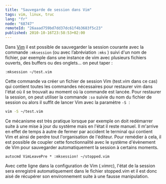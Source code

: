 ```yaml
---
title: "Sauvegarde de session dans Vim"
tags: vim, linux, truc
lang: "fr"
node: "68747"
remoteId: "26aaad759bd7dd37dc61f4b3683f5c23"
published: 2010-10-16T23:58:53+02:00
---
```


Dans [Vim](/tag/vim) il est possible de sauvegarder la session courante avec la commande <code>:mksession</code>
 (ou avec&nbsp;l’abréviation&nbsp;<code>:mks</code>
) suivi d'un nom de fichier, par exemple dans une instance de vim avec plusieurs fichiers ouverts, des buffers ou des onglets… on peut taper :

``` 
:mksession ~/test.vim
```


Cette commande va créer un fichier de session Vim (test.vim dans ce cas) qui contient toutes les commandes nécessaires pour restaurer vim dans l'état où il se trouvait au moment où la commande est lancée. Pour restaurer la session, on peut utiliser la commande <code>:so</code>
 suivie du nom du fichier de session ou alors il suffit de lancer Vim avec la paramètre <code>-S</code>
 :

``` bash
vim -S ~/test.vim
```


Ce mécanisme est très pratique lorsque par exemple on doit redémarrer suite à une mise à jour du système mais en l'état il reste manuel. Il m'arrive en effet de temps à autre de fermer par accident le terminal qui contient Vim et ainsi de perdre tout l'organisation de l'éditeur. Pour remédier à cela, il est possible de coupler cette fonctionnalité avec le système d'évènement de Vim pour sauvegarder automatiquement la session à certains moments.

``` 
autocmd VimLeavePre * :mksession! ~/stopped.vim
```


Avec cette ligne dans la configuration de Vim (.vimrc), l'état de la session sera enregistré automatiquement dans le fichier stopped.vim et il est donc aisé de récupérer son environnement suite à une fausse manipulation.

